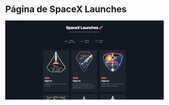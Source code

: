 # Página de SpaceX Launches 

<div align="center">
<img src="./public/SpaceX-Launcher.png">
<p></p>
</div>